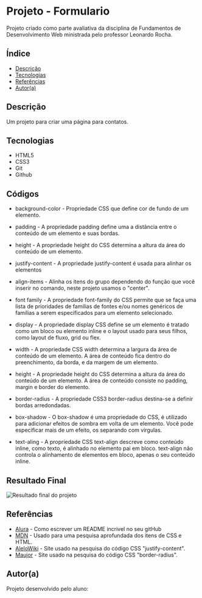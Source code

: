 # Projeto - Formulario
 
Projeto criado como parte avaliativa da disciplina de Fundamentos de Desenvolvimento Web ministrada pelo professor Leonardo Rocha.
 
## Índice
* [Descrição](#descrição)
* [Tecnologias](#tecnologias)
* [Referências](#referências)
* [Autor(a)](#autora)
 
## Descrição
 
Um projeto para criar uma página para contatos.
 
 
## Tecnologias
 
* HTML5
* CSS3
* Git
* Github
 
## Códigos
 
* background-color - Propriedade CSS que define cor de fundo de um elemento.
 
* padding - A propriedade padding define uma a distância entre o conteúdo de um elemento e suas bordas.
 
* height - A propriedade height do CSS determina a altura da área do conteúdo de um elemento.
 
* justify-content - A propriedade justify-content é usada para alinhar os elementos
 
* align-items - Alinha os itens do grupo dependendo do função que você inserir no comando, neste projeto usamos o "center".
 
* font family - A propriedade font-family do CSS permite que se faça uma lista de prioridades de familias de fontes e/ou nomes genéricos de famílias a serem especificados para um elemento selecionado.
 
* display - A propriedade display CSS define se um elemento é tratado como um bloco ou elemento inline e o layout usado para seus filhos, como layout de fluxo, grid ou flex.
 
* width - A propriedade CSS width determina a largura da área de conteúdo de um elemento. A área de conteúdo fica dentro do preenchimento, da borda, e da margem de um elemento.
 
* height - A propriedade height do CSS determina a altura da área do conteúdo de um elemento. A área de conteúdo consiste no padding, margin e border do elemento.
 
* border-radius - A propriedade CSS3 border-radius destina-se a definir bordas arredondadas.
 
* box-shadow - O box-shadow é uma propriedade do CSS, é utilizado para adicionar efeitos de sombra em volta de um elemento. Você pode especificar mais de um efeito, os separando com virgulas.
 
* text-aling - A propriedade CSS text-align descreve como conteúdo inline, como texto, é alinhado no elemento pai em bloco. text-align não controla o alinhamento de elementos em bloco, apenas o seu conteúdo inline.
 
## Resultado Final
 
![Resultado final do projeto](img/resultado%20final.png)
 
## Referências
 
* [Alura](https://www.alura.com.br/artigos/escrever-bom-readme) - Como escrever um README incrivel no seu gitHub
* [MDN](https://developer.mozilla.org/pt-BR/) - Usado para uma pesquisa aprofundada dos itens de CSS e HTML.
* [AleloWiki](https://alelowiki.cenargen.embrapa.br/index.php/P%C3%A1gina_principal) - Site usado na pesquisa do código CSS "justify-content".
* [Maujor](https://maujor.com/) - Site usado na pesquisa do código CSS "border-radius".
 
## Autor(a)
 
Projeto desenvolvido pelo aluno: